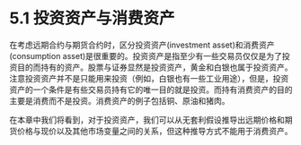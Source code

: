 # 5.1 投资资产与消费资产

在考虑远期合约与期货合约时，区分投资资产(investment asset)和消费资产(consumption asset)是很重要的。投资资产是指至少有一些交易员仅仅是为了投资目的而持有的资产。股票与证券显然是投资资产，黄金和白银也属于投资资产。注意投资资产并不是只能用来投资（例如，白银也有一些工业用途），但是，投资资产的一个条件是有些交易员持有它的唯一目的就是投资。而持有消费资产的目的主要是消费而不是投资。消费资产的例子包括铜、原油和猪肉。

在本章中我们将看到，对于投资资产，我们可以从无套利假设推导出远期价格和期货价格与现价以及其他市场变量之间的关系，但这种推导方式不能用于消费资产。